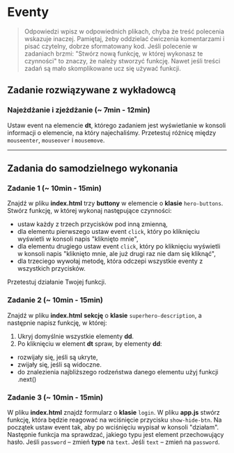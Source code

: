 # Eventy

> Odpowiedzi wpisz w odpowiednich plikach, chyba że treść polecenia wskazuje inaczej.
Pamiętaj, żeby oddzielać ćwiczenia komentarzami i pisać czytelny, dobrze sformatowany kod.
Jeśli  polecenie w zadaniach brzmi: "Stwórz nową funkcję, w której wykonasz te czynności" to znaczy, że
należy stworzyć funkcję. Nawet jeśli treści zadań są mało skomplikowane
ucz się używać funkcji.


## Zadanie rozwiązywane z wykładowcą

### Najeżdżanie i zjeżdżanie  (~ 7min - 12min)
 Ustaw event na elemencie **dt**, którego zadaniem jest wyświetlanie w konsoli informacji o elemencie, na który najechaliśmy. Przetestuj różnicę między ```mouseenter```, ```mouseover``` i ```mousemove```.

-------------------------------------------------------------------------------

## Zadania do samodzielnego wykonania

### Zadanie 1  (~ 10min - 15min)
  Znajdź w pliku **index.html** trzy **buttony** w elemencie o **klasie** ```hero-buttons```. Stwórz funkcję, w której wykonaj następujące czynności:
* ustaw każdy z trzech przycisków pod inną zmienną,
* dla elementu pierwszego ustaw event ```click```, który po kliknięciu wyświetli w konsoli napis "kliknięto mnie",
* dla elementu drugiego ustaw event ```click```, który po kliknięciu wyświetli w konsoli napis "kliknięto mnie, ale już drugi raz nie dam się kliknąć",
* dla trzeciego wywołaj metodę, która odczepi wszystkie eventy z wszystkich przycisków.

Przetestuj działanie Twojej funkcji.

### Zadanie 2 (~ 10min - 15min)

Znajdź w pliku **index.html** **sekcję** o **klasie** ```superhero-description```, a następnie napisz funkcję, w której:
1. Ukryj domyślnie wszystkie elementy **dd**.
2. Po kliknięciu w element **dt** spraw, by elementy **dd**:
* rozwijały się, jeśli są ukryte,
* zwijały się, jeśli są widoczne.
* do znalezienia najbliższego rodzeństwa danego elementu użyj funkcji .next()

### Zadanie 3  (~ 10min - 15min)

W pliku **index.html** znajdź formularz o **klasie** ```login```. W pliku **app.js** stwórz funkcję, która będzie reagować na wciśnięcie przycisku ```show-hide-btn```.
Na początek ustaw event tak, aby po wciśnięciu wypisał w konsoli "działam". Następnie funkcja ma sprawdzać, jakiego typu jest element przechowujący hasło. Jeśli ```password``` &ndash; zmień **type** na ```text```. Jeśli ```text``` &ndash; zmień na ```password```.
